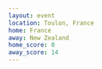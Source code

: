 ```yaml
---
layout: event
location: Toulon, France
home: France
away: New Zealand
home_score: 0
away_score: 14
---
```

